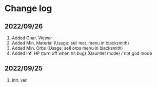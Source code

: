 # Change log

## 2022/09/26
1. Added Char. Viewer
1. Added Min. Material (Usage: sell mat. menu in blacksmith)
1. Added Min. Orbs (Usage: sell orbs menu in blacksmith)
1. Added Inf. HP (turn off when hit bug)  (Gauntlet mode)  / not god mode

## 2022/09/25  
1. init. ver.

